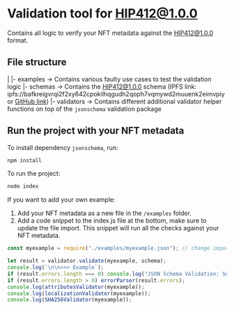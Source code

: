 # Validation tool for HIP412@1.0.0

Contains all logic to verify your NFT metadata against the HIP412@1.0.0 format. 

## File structure
|
|- examples -> Contains various faulty use cases to test the validation logic
|- schemas -> Contains the HIP412@1.0.0 schema (IPFS link: ipfs://bafkreigvrqi2f2xy642cpokilhqgudh2qoph7vqmywd2muuenk2eimvpiy or [GitHub link](https://gist.github.com/michielmulders/571c496789ede04c9074817cee834246))
|- validators -> Contains different additional validator helper functions on top of the `jsonschema` validation package

## Run the project with your NFT metadata

To install dependency `jsonschema`, run:

```sh
npm install
```

To run the project:

```sh
node index
```

If you want to add your own example:

1. Add your NFT metadata as a new file in the `/examples` folder.
2. Add a code snippet to the index.js file at the bottom, make sure to update the file import. This snippet will run all the checks against your NFT metadata.

```js
const myexample = require("./examples/myexample.json"); // change import to your example

let result = validator.validate(myexample, schema);
console.log(`\n\n>>> Example`);
if (result.errors.length === 0) console.log("JSON Schema Validation: Success");
if (result.errors.length > 0) errorParser(result.errors);
console.log(attributesValidator(myexample));
console.log(localizationValidator(myexample));
console.log(SHA256Validator(myexample));
```
